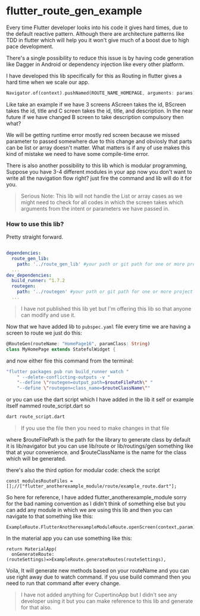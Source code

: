 # flutter_route_gen_example

Every time Flutter developer looks into his code it gives hard times, due to the default reactive pattern. Although there are architecture patterns like TDD in flutter which will help you it won't give much of a boost due to high pace development.

There's a single possibility to reduce this issue is by having code generation like Dagger in Android or dependency injection like every other platform.

I have developed this lib specifically for this as Routing in flutter gives a hard time when we scale our app.
```Dart
Navigator.of(context).pushNamed(ROUTE_NAME_HOMEPAGE, arguments: params);
```
Like take an example if we have 3 screens 
AScreen takes the id, BScreen takes the id, title and C screen takes the id, title, and description. In the near future if we have changed B screen to take description compulsory then what?

We will be getting runtime error mostly red screen because we missed parameter to passed somewhere due to this change and obviosly that parts can be list or array doesn't matter. What matters is if any of use makes this kind of mistake we need to have some compile-time error.

There is also another possibility to this lib which is modular programming,
Suppose you have 3-4 different modules in your app now you don't want to write all the navigation flow right? just fire the command and lib will do it for you.

> Serious Note: This lib will not handle the List or array cases as we might need to check for all codes in which the screen takes which arguments from the intent or parameters we have passed in.

### How to use this lib?
Pretty straight forward.
```YAML

dependencies:
  route_gen_lib:
    path: '../route_gen_lib' #your path or git path for one or more project support
  ...
dev_dependencies:
  build_runner: ^1.7.2
  routegen:
    path: '../routegen' #your path or git path for one or more project support
  ...
```
> I have not published this lib yet but I'm offering this lib so that anyone can modify and use it.

Now that we have added lib to ```pubspec.yaml``` file every time we are having a screen to route we just do this:
```Dart
@RouteGen(routeName: "HomePage16", paramClass: String)
class MyHomePage extends StatefulWidget {
```

and now either fire this command from the terminal:
```bash
"flutter packages pub run build_runner watch "
    " --delete-conflicting-outputs -v "
    "--define \"routegen=output_path=$routeFilePath\" "
    "--define \"routegen=class_name=$routeClassName\""
```
or you can use the dart script which I have added in the lib it self or example itself nammed route_script.dart
so 
```bash
dart route_script.dart
```

> If you use the file then you need to make changes in that file

where $routeFilePath is the path for the library to generate class by default it is lib/navigator but you can use lib/route or lib/routings/gen something like that at your convenience.
and $routeClassName is the name for the class which will be generated.

there's also the third option for modular code:
check the script
```
const modulesRouteFiles = [];//["flutter_anotherexample_module/route/example_route.dart"];
```
So here for reference, I have added flutter_anotherexample_module sorry for the bad naming convention as I didn't think of something else but you can add any module in which we are using this lib and then you can navigate to that something like this:

```
ExampleRoute.FlutterAnotherexampleModuleRoute.openScreen(context,param);
```

In the material app you can use something like this:
```
return MaterialApp(
  onGenerateRoute: (routeSettings)=>ExampleRoute.generateRoutes(routeSettings),
```

Voila, It will generate new methods based on your routeName and you can use right away due to watch command. if you use build command then you need to run that command after every change.

> I have not added anything for CupertinoApp but I didn't see any developer using it but you can make reference to this lib and generate for that also.

 
